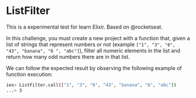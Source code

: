 # ListFilter

This is a experimental test for learn Elixir. Based on @rocketseat.

In this challenge, you must create a new project with a function that, given a list of strings that represent numbers or not (example `["1", "3", "6", "43", "banana", "6 ", "abc"]`), filter all numeric elements in the list and return how many odd numbers there are in that list.

We can follow the expected result by observing the following example of function execution:

```bash
iex> ListFilter.call(["1", "3", "6", "43", "banana", "6", "abc"])
...> 3
```
